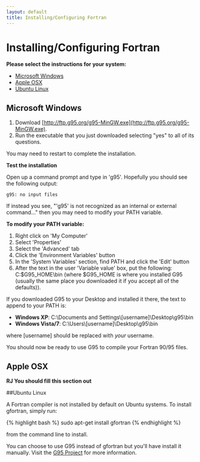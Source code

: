 ```yaml
---
layout: default
title: Installing/Configuring Fortran
---
```


# Installing/Configuring Fortran

**Please select the instructions for your system:**

* [Microsoft Windows](#windows-install)
* [Apple OSX](#osx-install)
* [Ubuntu Linux](#ubuntu-install)

<a name="windows-install"></a>
## Microsoft Windows

1. Download [http://ftp.g95.org/g95-MinGW.exe](http://ftp.g95.org/g95-MinGW.exe).
2. Run the executable that you just downloaded selecting "yes" to all of its questions.

You may need to restart to complete the installation.

**Test the installation**

Open up a command prompt and type in 'g95'.  Hopefully you should see the following output:

`g95: no input files`

If instead you see, "'g95' is not recognized as an internal or external command..." then you may need to modify your PATH variable.

**To modify your PATH variable:**

1. Right click on 'My Computer'
2. Select 'Properties'
3. Select the 'Advanced' tab
4. Click the 'Environment Variables' button
5. In the 'System Variables' section, find PATH and click the 'Edit' button
6. After the text in the user 'Variable value' box, put the following: C:\$G95_HOME\bin (where $G95_HOME is where you installed G95 (usually the same place you downloaded it if you accept all of the defaults)).

If you downloaded G95 to your Desktop and installed it there, the text to append to your PATH is:

* **Windows XP**: C:\Documents and Settings\\\[username\]\Desktop\g95\bin
* **Windows Vista/7**: C:\Users\\\[username\]\Desktop\g95\bin

where \[username\] should be replaced with *your* username.

You should now be ready to use G95 to compile your Fortran 90/95 files.

<a name="osx-install"></a>
##  Apple OSX

**RJ You should fill this section out**

<a name="ubuntu-install"></a>
##Ubuntu Linux

A Fortran compiler is not installed by default on Ubuntu systems.  To install gfortran, simply run:

{% highlight bash %}
sudo apt-get install gfortran
{% endhighlight %}

from the command line to install.

You can choose to use G95 instead of gfortran but you'll have install it manually.  Visit the [G95 Project](http://www.g95.org/) for more information.
